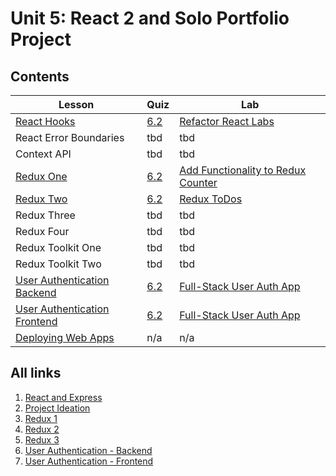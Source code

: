 # Unit 5: React 2 and Solo Portfolio Project

## Contents

| Lesson | Quiz | Lab |
| --- | --- | --- |
| [React Hooks](./react_hooks/README.md) | [6.2](https://canvas.instructure.com/courses/1605748/assignments/13445542) | [Refactor React Labs](https://github.com/joinpursuit/Pursuit-Core-Web-React-Hooks-Lab/blob/master/README.md) |
| React Error Boundaries | tbd | tbd |
| Context API | tbd | tbd |
| [Redux One](./redux_1/README.md) | [6.2](https://canvas.instructure.com/courses/1605748/assignments/13486716) | [Add Functionality to Redux Counter](https://github.com/joinpursuit/Pursuit-Core-Web-Redux-One-Lab) |
| [Redux Two](./redux_2/README.md) | [6.2](https://canvas.instructure.com/courses/1605748/quizzes/4596400) | [Redux ToDos](https://github.com/joinpursuit/Pursuit-Core-Web-Redux-Lab-Two) |
| Redux Three | tbd | tbd |
| Redux Four | tbd | tbd |
| Redux Toolkit One | tbd | tbd |
| Redux Toolkit Two | tbd | tbd |
| [User Authentication Backend](./user_authentication_backend/README.md) | [6.2](https://canvas.instructure.com/courses/1605748/quizzes/4639393) | [Full-Stack User Auth App](https://github.com/joinpursuit/Pursuit-Core-Web-FullStack-User-Authentication-Lab) |
| [User Authentication Frontend](./user_authentication_frontend/README.md) | [6.2](https://canvas.instructure.com/courses/1605748/quizzes/4635841) | [Full-Stack User Auth App](https://github.com/joinpursuit/Pursuit-Core-Web-FullStack-User-Authentication-Lab) |
| [Deploying Web Apps](./deployment/README.md) | n/a | n/a |


## All links
1.  [React and Express](./react_express/README.md)
2.  [Project Ideation](./project_ideation/README.md)
3.  [Redux 1](./redux_1/README.md)
4.  [Redux 2](./redux_2/README.md)
5.  [Redux 3](,/redux_3/README.md)
6.  [User Authentication - Backend](./user_authentication_backend/README.md)
7.  [User Authentication - Frontend](./user_authentication_frontend/README.md)
